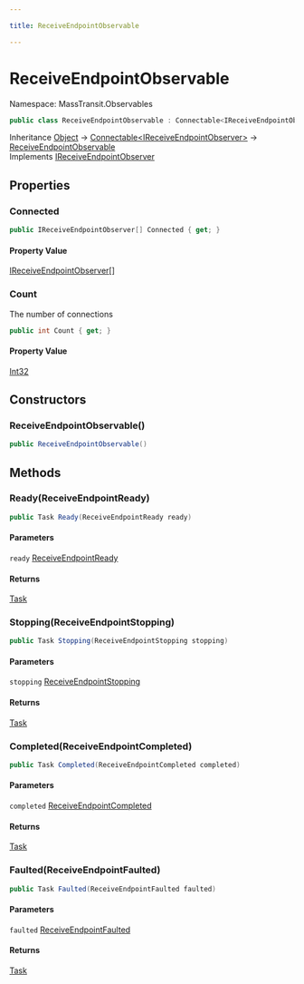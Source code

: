 ```yaml
---

title: ReceiveEndpointObservable

---
```


# ReceiveEndpointObservable

Namespace: MassTransit.Observables

```csharp
public class ReceiveEndpointObservable : Connectable<IReceiveEndpointObserver>, IReceiveEndpointObserver
```

Inheritance [Object](https://learn.microsoft.com/en-us/dotnet/api/system.object) → [Connectable\<IReceiveEndpointObserver\>](../masstransit-util/connectable-1) → [ReceiveEndpointObservable](../masstransit-observables/receiveendpointobservable)<br/>
Implements [IReceiveEndpointObserver](../masstransit/ireceiveendpointobserver)

## Properties

### **Connected**

```csharp
public IReceiveEndpointObserver[] Connected { get; }
```

#### Property Value

[IReceiveEndpointObserver[]](../masstransit/ireceiveendpointobserver)<br/>

### **Count**

The number of connections

```csharp
public int Count { get; }
```

#### Property Value

[Int32](https://learn.microsoft.com/en-us/dotnet/api/system.int32)<br/>

## Constructors

### **ReceiveEndpointObservable()**

```csharp
public ReceiveEndpointObservable()
```

## Methods

### **Ready(ReceiveEndpointReady)**

```csharp
public Task Ready(ReceiveEndpointReady ready)
```

#### Parameters

`ready` [ReceiveEndpointReady](../masstransit/receiveendpointready)<br/>

#### Returns

[Task](https://learn.microsoft.com/en-us/dotnet/api/system.threading.tasks.task)<br/>

### **Stopping(ReceiveEndpointStopping)**

```csharp
public Task Stopping(ReceiveEndpointStopping stopping)
```

#### Parameters

`stopping` [ReceiveEndpointStopping](../masstransit/receiveendpointstopping)<br/>

#### Returns

[Task](https://learn.microsoft.com/en-us/dotnet/api/system.threading.tasks.task)<br/>

### **Completed(ReceiveEndpointCompleted)**

```csharp
public Task Completed(ReceiveEndpointCompleted completed)
```

#### Parameters

`completed` [ReceiveEndpointCompleted](../masstransit/receiveendpointcompleted)<br/>

#### Returns

[Task](https://learn.microsoft.com/en-us/dotnet/api/system.threading.tasks.task)<br/>

### **Faulted(ReceiveEndpointFaulted)**

```csharp
public Task Faulted(ReceiveEndpointFaulted faulted)
```

#### Parameters

`faulted` [ReceiveEndpointFaulted](../masstransit/receiveendpointfaulted)<br/>

#### Returns

[Task](https://learn.microsoft.com/en-us/dotnet/api/system.threading.tasks.task)<br/>

